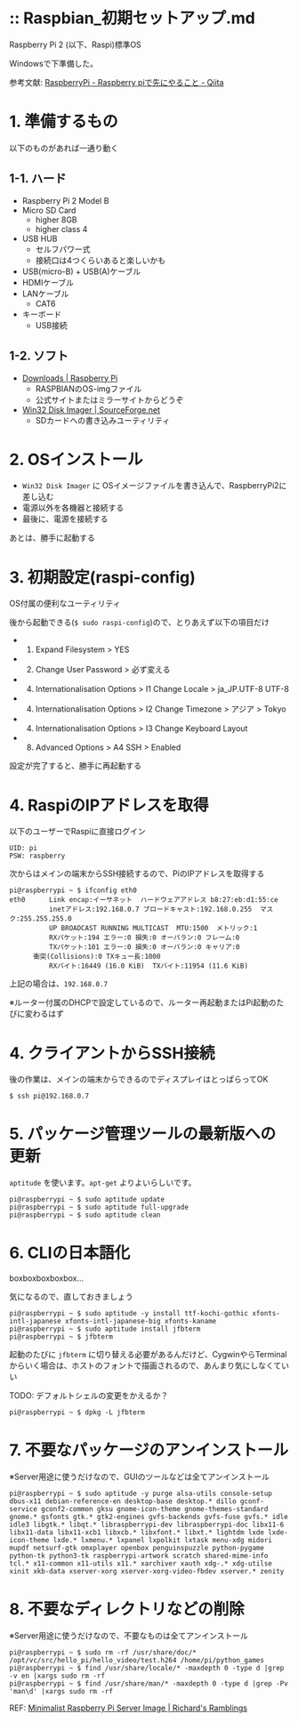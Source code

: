 
:: Raspbian_初期セットアップ.md
===

Raspberry Pi 2 (以下、Raspi)標準OS

Windowsで下準備した。

参考文献: [RaspberryPi - Raspberry piで先にやること - Qiita](http://qiita.com/JO3QMA/items/b0892ce38f9220abea29)

# 1. 準備するもの

以下のものがあれば一通り動く

## 1-1. ハード

- Raspberry Pi 2 Model B
- Micro SD Card
    - higher 8GB
    - higher class 4
- USB HUB
    - セルフパワー式
    - 接続口は4つくらいあると楽しいかも
- USB(micro-B) + USB(A)ケーブル
- HDMIケーブル
- LANケーブル
    - CAT6
- キーボード
    - USB接続

## 1-2. ソフト

- [Downloads | Raspberry Pi](http://www.raspberrypi.org/downloads/)
    - RASPBIANのOS-imgファイル
    - 公式サイトまたはミラーサイトからどうぞ
- [Win32 Disk Imager | SourceForge.net](http://sourceforge.net/projects/win32diskimager/)
    - SDカードへの書き込みユーティリティ

# 2. OSインストール

- `Win32 Disk Imager` に OSイメージファイルを書き込んで、RaspberryPi2に差し込む
- 電源以外を各機器と接続する
- 最後に、電源を接続する

あとは、勝手に起動する

# 3. 初期設定(raspi-config)

OS付属の便利なユーティリティ

後から起動できる(`$ sudo raspi-config`)ので、とりあえず以下の項目だけ

- 1. Expand Filesystem > YES
- 2. Change User Password > 必ず変える
- 4. Internationalisation Options > I1 Change Locale > ja_JP.UTF-8 UTF-8
- 4. Internationalisation Options > I2 Change Timezone > アジア > Tokyo
- 4. Internationalisation Options > I3 Change Keyboard Layout
- 8. Advanced Options > A4 SSH > Enabled

設定が完了すると、勝手に再起動する

# 4. RaspiのIPアドレスを取得

以下のユーザーでRaspiに直接ログイン

```
UID: pi
PSW: raspberry
```

次からはメインの端末からSSH接続するので、PiのIPアドレスを取得する

```
pi@raspberrypi ~ $ ifconfig eth0
eth0      Link encap:イーサネット  ハードウェアアドレス b8:27:eb:d1:55:ce
          inetアドレス:192.168.0.7 ブロードキャスト:192.168.0.255  マスク:255.255.255.0
          UP BROADCAST RUNNING MULTICAST  MTU:1500  メトリック:1
          RXパケット:194 エラー:0 損失:0 オーバラン:0 フレーム:0
          TXパケット:101 エラー:0 損失:0 オーバラン:0 キャリア:0
      衝突(Collisions):0 TXキュー長:1000
          RXバイト:16449 (16.0 KiB)  TXバイト:11954 (11.6 KiB)
```

上記の場合は、`192.168.0.7`

※ルーター付属のDHCPで設定しているので、ルーター再起動またはPi起動のたびに変わるはず

# 4. クライアントからSSH接続

後の作業は、メインの端末からできるのでディスプレイはとっぱらってOK

```
$ ssh pi@192.168.0.7
```

# 5. パッケージ管理ツールの最新版への更新

`aptitude` を使います。`apt-get` よりよいらしいです。

```
pi@raspberrypi ~ $ sudo aptitude update
pi@raspberrypi ~ $ sudo aptitude full-upgrade
pi@raspberrypi ~ $ sudo aptitude clean
```

# 6. CLIの日本語化

boxboxboxboxbox...

気になるので、直しておきましょう

```
pi@raspberrypi ~ $ sudo aptitude -y install ttf-kochi-gothic xfonts-intl-japanese xfonts-intl-japanese-big xfonts-kaname
pi@raspberrypi ~ $ sudo aptitude install jfbterm
pi@raspberrypi ~ $ jfbterm
```

起動のたびに `jfbterm` に切り替える必要があるんだけど、CygwinやらTerminalからいく場合は、ホストのフォントで描画されるので、あんまり気にしなくていい

TODO: デフォルトシェルの変更をかえるか？

```
pi@raspberrypi ~ $ dpkg -L jfbterm
```

# 7. 不要なパッケージのアンインストール

※Server用途に使うだけなので、GUIのツールなどは全てアンインストール

```
pi@raspberrypi ~ $ sudo aptitude -y purge alsa-utils console-setup dbus-x11 debian-reference-en desktop-base desktop.* dillo gconf-service gconf2-common gksu gnome-icon-theme gnome-themes-standard gnome.* gsfonts gtk.* gtk2-engines gvfs-backends gvfs-fuse gvfs.* idle idle3 libgtk.* libqt.* libraspberrypi-dev libraspberrypi-doc libx11-6 libx11-data libx11-xcb1 libxcb.* libxfont.* libxt.* lightdm lxde lxde-icon-theme lxde.* lxmenu.* lxpanel lxpolkit lxtask menu-xdg midori mupdf netsurf-gtk omxplayer openbox penguinspuzzle python-pygame python-tk python3-tk raspberrypi-artwork scratch shared-mime-info tcl.* x11-common x11-utils x11.* xarchiver xauth xdg-.* xdg-utilse xinit xkb-data xserver-xorg xserver-xorg-video-fbdev xserver.* zenity
```

# 8. 不要なディレクトリなどの削除

※Server用途に使うだけなので、不要なものは全てアンインストール

```
pi@raspberrypi ~ $ sudo rm -rf /usr/share/doc/* /opt/vc/src/hello_pi/hello_video/test.h264 /home/pi/python_games
pi@raspberrypi ~ $ find /usr/share/locale/* -maxdepth 0 -type d |grep -v en |xargs sudo rm -rf
pi@raspberrypi ~ $ find /usr/share/man/* -maxdepth 0 -type d |grep -Pv 'man\d' |xargs sudo rm -rf
```

REF: [Minimalist Raspberry Pi Server Image | Richard's Ramblings](http://www.richardsramblings.com/2013/02/minimalist-raspberry-pi-server-image/)
